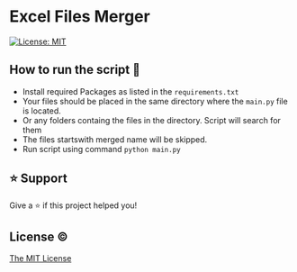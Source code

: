 # Excel Files Merger

[![License: MIT](https://img.shields.io/badge/License-MIT-blue.svg)](https://opensource.org/licenses/MIT)

## How to run the script 🚀

- Install required Packages as listed in the `requirements.txt`
- Your files should be placed in the same directory where the `main.py` file is located.
- Or any folders containg the files in the directory. Script will search for them
- The files startswith merged name will be skipped.
- Run script using command `python main.py`

## ⭐️ Support

Give a ⭐️ if this project helped you!

## License ©

[The MIT License](LICENSE)
